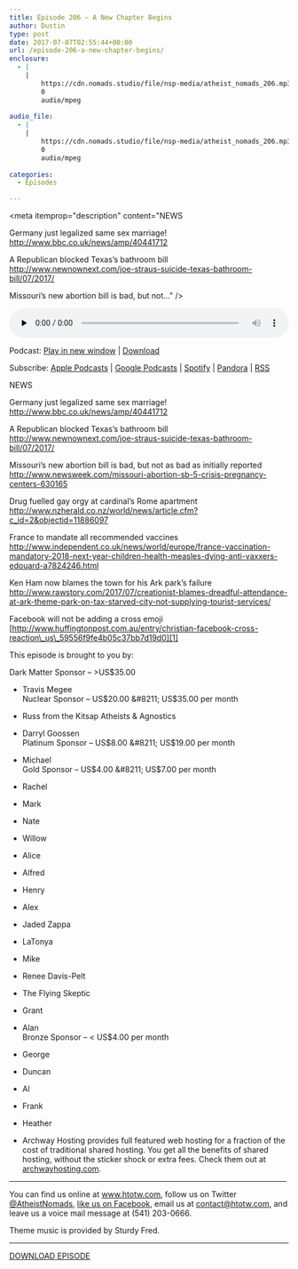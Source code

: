```yaml
---
title: ﻿Episode 206 – A New Chapter Begins
author: Dustin
type: post
date: 2017-07-07T02:55:44+00:00
url: /﻿episode-206-a-new-chapter-begins/
enclosure:
  - |
    |
        https://cdn.nomads.studio/file/nsp-media/atheist_nomads_206.mp3
        0
        audio/mpeg
        
audio_file:
  - |
    |
        https://cdn.nomads.studio/file/nsp-media/atheist_nomads_206.mp3
        0
        audio/mpeg
        
categories:
  - Episodes

---
```

<div itemscope itemtype="http://schema.org/AudioObject">
  <meta itemprop="name" content="﻿Episode 206 &#8211; A New Chapter Begins" />
  
  <meta itemprop="uploadDate" content="2017-07-06T20:55:44-06:00" />
  
  <meta itemprop="encodingFormat" content="audio/mpeg" />
  
  <meta itemprop="description" content="NEWS

Germany just legalized same sex marriage!
http://www.bbc.co.uk/news/amp/40441712

A Republican blocked Texas’s bathroom bill
http://www.newnownext.com/joe-straus-suicide-texas-bathroom-bill/07/2017/

Missouri’s new abortion bill is bad, but not..." />
  
  <meta itemprop="contentUrl" content="https://dts.podtrac.com/redirect.mp3/cdn.nomads.studio/file/nsp-media/atheist_nomads_206.mp3" />
  </p> 
  
  <div class="powerpress_player" id="powerpress_player_8469">
    <audio class="wp-audio-shortcode" id="audio-1571-213" preload="none" style="width: 100%;" controls="controls"><source type="audio/mpeg" src="https://dts.podtrac.com/redirect.mp3/cdn.nomads.studio/file/nsp-media/atheist_nomads_206.mp3?_=213" /><a href="https://dts.podtrac.com/redirect.mp3/cdn.nomads.studio/file/nsp-media/atheist_nomads_206.mp3">https://dts.podtrac.com/redirect.mp3/cdn.nomads.studio/file/nsp-media/atheist_nomads_206.mp3</a></audio>
  </div>
</div>

<p class="powerpress_links powerpress_links_mp3">
  Podcast: <a href="https://dts.podtrac.com/redirect.mp3/cdn.nomads.studio/file/nsp-media/atheist_nomads_206.mp3" class="powerpress_link_pinw" target="_blank" title="Play in new window" onclick="return powerpress_pinw('https://htotw.com/?powerpress_pinw=1571-podcast');" rel="nofollow">Play in new window</a> | <a href="https://dts.podtrac.com/redirect.mp3/cdn.nomads.studio/file/nsp-media/atheist_nomads_206.mp3" class="powerpress_link_d" title="Download" rel="nofollow" download="atheist_nomads_206.mp3">Download</a>
</p>

<p class="powerpress_links powerpress_subscribe_links">
  Subscribe: <a href="https://podcasts.apple.com/us/podcast/humanists-take-on-the-world/id530050098?mt=2&ls=1" class="powerpress_link_subscribe powerpress_link_subscribe_itunes" target="_blank" title="Subscribe on Apple Podcasts" rel="nofollow">Apple Podcasts</a> | <a href="https://www.google.com/podcasts?feed=aHR0cDovL2F0aGVpc3Rub21hZHMubGlic3luLmNvbS9yc3M%3D" class="powerpress_link_subscribe powerpress_link_subscribe_googleplay" target="_blank" title="Subscribe on Google Podcasts" rel="nofollow">Google Podcasts</a> | <a href="https://open.spotify.com/show/3LzK2xZGike6Tc1GEMtMbr?si=LieN9SNuTpq96smuaUsH8A" class="powerpress_link_subscribe powerpress_link_subscribe_spotify" target="_blank" title="Subscribe on Spotify" rel="nofollow">Spotify</a> | <a href="https://www.pandora.com/podcast/atheist-nomads/PC:10122?corr=62071012&part=ug" class="powerpress_link_subscribe powerpress_link_subscribe_pandora" target="_blank" title="Subscribe on Pandora" rel="nofollow">Pandora</a> | <a href="https://htotw.com/feed/podcast/" class="powerpress_link_subscribe powerpress_link_subscribe_rss" target="_blank" title="Subscribe via RSS" rel="nofollow">RSS</a>
</p>

<CENTER>
</CENTER>NEWS

Germany just legalized same sex marriage!  
<http://www.bbc.co.uk/news/amp/40441712>

A Republican blocked Texas’s bathroom bill  
<http://www.newnownext.com/joe-straus-suicide-texas-bathroom-bill/07/2017/>

Missouri’s new abortion bill is bad, but not as bad as initially reported  
 <http://www.newsweek.com/missouri-abortion-sb-5-crisis-pregnancy-centers-630165>

Drug fuelled gay orgy at cardinal’s Rome apartment  
 <http://www.nzherald.co.nz/world/news/article.cfm?c_id=2&objectid=11886097>

France to mandate all recommended vaccines  
 <http://www.independent.co.uk/news/world/europe/france-vaccination-mandatory-2018-next-year-children-health-measles-dying-anti-vaxxers-edouard-a7824246.html>

Ken Ham now blames the town for his Ark park’s failure  
 <http://www.rawstory.com/2017/07/creationist-blames-dreadful-attendance-at-ark-theme-park-on-tax-starved-city-not-supplying-tourist-services/>

Facebook will not be adding a cross emoji  
 [http://www.huffingtonpost.com.au/entry/christian-facebook-cross-reaction\_us\_59556f9fe4b05c37bb7d19d0][1]

This episode is brought to you by:

Dark Matter Sponsor &#8211; >US$35.00  
* Travis Megee  
Nuclear Sponsor &#8211; US$20.00 &#8211; US$35.00 per month  
* Russ from the Kitsap Atheists & Agnostics  
* Darryl Goossen  
Platinum Sponsor &#8211; US$8.00 &#8211; US$19.00 per month  
* Michael  
Gold Sponsor &#8211; US$4.00 &#8211; US$7.00 per month  
* Rachel  
* Mark  
* Nate  
* Willow  
* Alice  
* Alfred  
* Henry  
* Alex  
* Jaded Zappa  
* LaTonya  
* Mike  
* Renee Davis-Pelt  
* The Flying Skeptic  
* Grant  
* Alan  
Bronze Sponsor &#8211; < US$4.00 per month  
* George  
* Duncan  
* Al  
* Frank  
* Heather

* Archway Hosting provides full featured web hosting for a fraction of the cost of traditional shared hosting. You get all the benefits of shared hosting, without the sticker shock or extra fees. Check them out at <a href="http://archwayhosting.com/" target="_blank" rel="noopener">archwayhosting.com</a>.

<hr width="500" />

You can find us online at <a href="https://www.htotw.com/" target="_blank" rel="noopener">www.htotw.com</a>, follow us on Twitter <a href="https://twitter.com/AtheistNomads" target="_blank" rel="noopener">@AtheistNomads</a>, <a href="https://htotw.com/facebook" target="_blank" rel="noopener">like us on Facebook</a>, email us at <contact@htotw.com>, and leave us a voice mail message at (541) 203-0666.

Theme music is provided by Sturdy Fred.

<hr width="”500”" />

[DOWNLOAD EPISODE][2]

 [1]: http://www.huffingtonpost.com.au/entry/christian-facebook-cross-reaction_us_59556f9fe4b05c37bb7d19d0
 [2]: https://dts.podtrac.com/redirect.mp3/cdn.nomads.studio/file/nsp-media/atheist_nomads_206.mp3